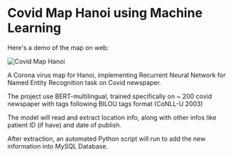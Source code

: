 # Covid Map Hanoi using Machine Learning

Here's a demo of the map on web:

![Covid Map Hanoi](demo/covid_map.gif)

A Corona virus map for Hanoi, implementing Recurrent Neural Network for Named Entity Recognition task on Covid newspaper.

The project use BERT-multilingual, trained specifically on ~ 200 covid newspaper with tags following BILOU tags format (CoNLL-U 2003)

The model will read and extract location info, along with other infos like patient ID (if have) and date of publish.

After extraction, an automated Python script will run to add the new information into MySQL Database.

